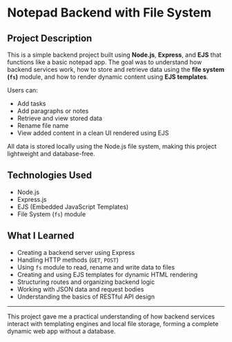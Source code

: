 # Notepad Backend with File System

##  Project Description

This is a simple backend project built using **Node.js**, **Express**, and **EJS** that functions like a basic notepad app. The goal was to understand how backend services work, how to store and retrieve data using the **file system (`fs`)** module, and how to render dynamic content using **EJS templates**.

Users can:
- Add tasks
- Add paragraphs or notes
- Retrieve and view stored data
- Rename file name
- View added content in a clean UI rendered using EJS

All data is stored locally using the Node.js file system, making this project lightweight and database-free.

##  Technologies Used

- Node.js
- Express.js
- EJS (Embedded JavaScript Templates)
- File System (`fs`) module

##  What I Learned

- Creating a backend server using Express
- Handling HTTP methods (`GET`, `POST`)
- Using `fs` module to read, rename and write data to files
- Creating and using EJS templates for dynamic HTML rendering
- Structuring routes and organizing backend logic
- Working with JSON data and request bodies
- Understanding the basics of RESTful API design

---

This project gave me a practical understanding of how backend services interact with templating engines and local file storage, forming a complete dynamic web app without a database.
